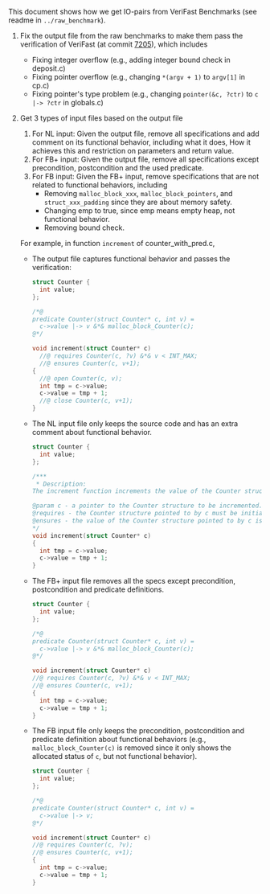 This document shows how we get IO-pairs from VeriFast Benchmarks (see readme in `../raw_benchmark`).

1. Fix the output file from the raw benchmarks to make them pass the verification of VeriFast (at commit [7205](https://github.com/verifast/verifast/tree/72059641ec6dfeb598ad775a74a3c73ed00c2d57)), which includes
   * Fixing integer overflow (e.g., adding integer bound check in deposit.c)
   * Fixing pointer overflow (e.g., changing `*(argv + 1)` to `argv[1]` in cp.c)
   * Fixing pointer's type problem (e.g., changing `pointer(&c, ?ctr)` to `c |-> ?ctr` in globals.c)

2. Get 3 types of input files based on the output file
   1. For NL input: Given the output file, remove all specifications and add comment on its functional behavior, including what it does, How it achieves this and restriction on parameters and return value.
   2. For FB+ input: Given the output file, remove all specifications except precondition, postcondition and the used predicate.
   3. For FB input: Given the FB+ input, remove specifications that are not related to functional behaviors, including
      * Removing `malloc_block_xxx`, `malloc_block_pointers`, and `struct_xxx_padding` since they are about memory safety.
      * Changing emp to true, since emp means empty heap, not functional behavior.
      * Removing bound check.
   
   
   
   For example, in function `increment` of counter_with_pred.c, 
   
   * The output file captures functional behavior and passes the verification:
   
     ```C
     struct Counter {
       int value;
     };
     
     /*@
     predicate Counter(struct Counter* c, int v) =
       c->value |-> v &*& malloc_block_Counter(c);
     @*/
     
     void increment(struct Counter* c)
       //@ requires Counter(c, ?v) &*& v < INT_MAX;
       //@ ensures Counter(c, v+1);
     {
       //@ open Counter(c, v);
       int tmp = c->value;
       c->value = tmp + 1;
       //@ close Counter(c, v+1);
     }
     ```
   
   * The NL input file only keeps the source code and has an extra comment about functional behavior.
   
     ```c
     struct Counter {
       int value;
     };
     
     /***
      * Description:
     The increment function increments the value of the Counter structure by one.
     
     @param c - a pointer to the Counter structure to be incremented.
     @requires - the Counter structure pointed to by c must be initialized.
     @ensures - the value of the Counter structure pointed to by c is incremented by one.
     */
     void increment(struct Counter* c)
     {
       int tmp = c->value;
       c->value = tmp + 1;
     }
     ```
   
   * The FB+ input file removes all the specs except precondition, postcondition and predicate definitions.
   
     ```c
     struct Counter {
       int value;
     };
     
     /*@
     predicate Counter(struct Counter* c, int v) =
       c->value |-> v &*& malloc_block_Counter(c);
     @*/
     
     void increment(struct Counter* c)
     //@ requires Counter(c, ?v) &*& v < INT_MAX;
     //@ ensures Counter(c, v+1);
     {
       int tmp = c->value;
       c->value = tmp + 1;
     }
     ```
   
   * The FB input file only keeps the precondition, postcondition and predicate definition about functional behaviors (e.g., `malloc_block_Counter(c)` is removed since it only shows the allocated status of `c`, but not functional behavior).
   
     ```c
     struct Counter {
       int value;
     };
     
     /*@
     predicate Counter(struct Counter* c, int v) =
       c->value |-> v;
     @*/
     
     void increment(struct Counter* c)
     //@ requires Counter(c, ?v);
     //@ ensures Counter(c, v+1);
     {
       int tmp = c->value;
       c->value = tmp + 1;
     }
     ```
   
     